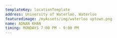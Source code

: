 ```yaml
---
templateKey: locationTemplate
address: University of Waterloo, Waterloo
featuredimage: /myAssets/img/waterloo uptown.png
name: ADNAN KHAN
timing: MONDAYS 7:00 PM - 9:00 PM
---
```

